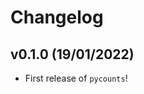 # Changelog

<!--next-version-placeholder-->

## v0.1.0 (19/01/2022)

- First release of `pycounts`!